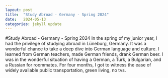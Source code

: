 ```yaml
---
layout: post
title:  "Study Abroad - Germany - Spring 2024"
date:   2024-05-13 
categories: jekyll update
---
```


#Study Abroad - Germany - Spring 2024
In the spring of my junior year, I had the privilege of studying abroad in Lüneburg, Germany. 
It was a wonderful chance to take a deep dive into German language and culture. 
I learned from German teachers, made German friends, drank German beer.
I was in the wonderful situation of having a German, a Turk, a Bulgarian, and a Russian for roommates. 
For four months, I got to witness the ease of widely available public transportation, green living, no tvs. 
